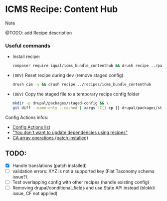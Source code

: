 # ICMS Recipe: Content Hub

> [!NOTE]
>
> @TODO: add Recipe description

### Useful commands
- Install recipe:
  ```bash
  composer require iqual/icms_bundle_contenthub && drush recipe ../packages/icms_bundle_contenthub
  ```
- `[DEV]` Reset recipe during dev (remove staged config):
  ```bash
  drush cim -y && drush recipe ../recipes/icms_bundle_contenthub
  ```
- `[DEV]` Copy the staged file to a temporary recipe config folder
  ```bash
  mkdir -p drupal/packages/staged-config && \
  git diff --name-only --cached | xargs -I{} cp {} drupal/packages/staged-config
  ```

Config Actions infos:
- [Config Actions list](https://git.drupalcode.org/project/distributions_recipes/-/blob/1.0.x/docs/config_action_list.md)
- ["You don't want to update dependencies using recipes"](https://www.drupal.org/project/distributions_recipes/issues/3348991)
- [CA array operations (patch installed)](https://www.drupal.org/project/drupal/issues/3365328#comment-15864385)

## TODO:
- [x] Handle translations (patch installed)
- [ ] validation errors: XYZ is not a supported key (Flat Taxonomy schema issue?).
- [ ] Test overlapping config with other recipes (handle existing config)
- [ ] Removing drupal/conditional_fields and use State API instead (blokkli issue, CF not applied)
